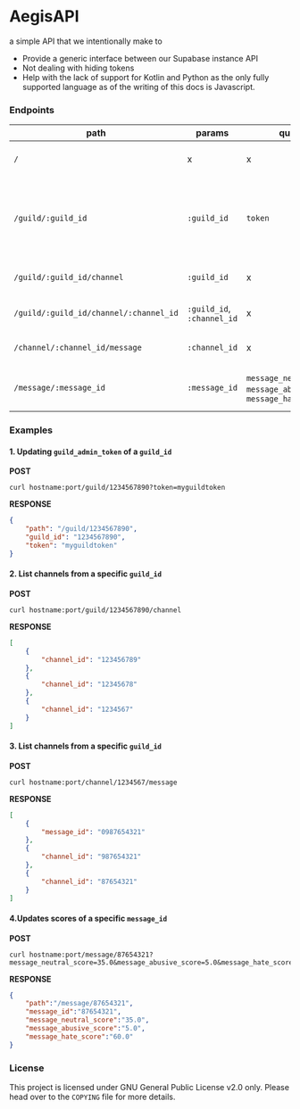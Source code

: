# AegisAPI
a simple API that we intentionally make to
* Provide a generic interface between our Supabase instance API
* Not dealing with hiding tokens
* Help with the lack of support for Kotlin and Python as the only fully supported language as of the writing of this docs is Javascript.

### Endpoints
| path | params | queries | description | return |
|-|-|-|-|-|
| `/` | x | x | greetings | a simple message <3 |
| `/guild/:guild_id` | `:guild_id` | `token` | updates `guild_admin_token` of an existing `guild_id` | a `guild` object, if `token` is not supplied then it won't |
| `/guild/:guild_id/channel` | `:guild_id` | x | list of `channel`s to a specific `guild_id` | an array of `channel`s |
| `/guild/:guild_id/channel/:channel_id` | `:guild_id`, `:channel_id` | x | Yet to be decided | a `channel` object |
| `/channel/:channel_id/message` | `:channel_id` | x | list of `message`s to a specific `channel_id` | an array of `messages` |
| `/message/:message_id` | `:message_id` | `message_neutral_score`, `message_abusive_score`, `message_hate_score` | updates the scores of a specific `message_id` | a `message` object |

### Examples

#### 1. Updating `guild_admin_token` of a `guild_id`

**POST**
```
curl hostname:port/guild/1234567890?token=myguildtoken
```

**RESPONSE**
```json
{
    "path": "/guild/1234567890",
    "guild_id": "1234567890",
    "token": "myguildtoken"
}
```

#### 2. List channels from a specific `guild_id`

**POST**
```
curl hostname:port/guild/1234567890/channel
```

**RESPONSE**
```json
[
    {
        "channel_id": "123456789"
    },
    {
        "channel_id": "12345678"
    },
    {
        "channel_id": "1234567"
    }
]
```

#### 3. List channels from a specific `guild_id`

**POST**
```
curl hostname:port/channel/1234567/message
```

**RESPONSE**
```json
[
    {
        "message_id": "0987654321"
    },
    {
        "channel_id": "987654321"
    },
    {
        "channel_id": "87654321"
    }
]
```

#### 4.Updates scores of a specific `message_id`

**POST**
```
curl hostname:port/message/87654321?message_neutral_score=35.0&message_abusive_score=5.0&message_hate_score=60.0
```

**RESPONSE**
```json
{
    "path":"/message/87654321",
    "message_id":"87654321",
    "message_neutral_score":"35.0",
    "message_abusive_score":"5.0",
    "message_hate_score":"60.0"
}
```

### License
This project is licensed under GNU General Public License v2.0 only. Please head over to the `COPYING` file for more details.
